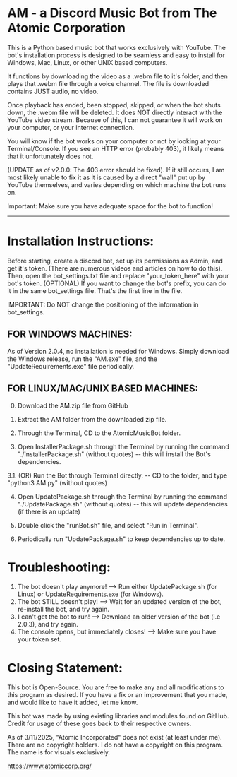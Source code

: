 AM - a Discord Music Bot from The Atomic Corporation
====================================

This is a Python based music bot that works exclusively with YouTube. The bot's installation process is designed to be seamless and easy to install for Windows, Mac, Linux, or other UNIX based computers.

It functions by downloading the video as a .webm file to it's folder, and then plays that .webm file through a voice channel. The file is downloaded contains JUST audio, no video.

Once playback has ended, been stopped, skipped, or when the bot shuts down, the .webm file will be deleted. It does NOT directly interact with the YouTube video stream. Because of this, I can not guarantee it will work on your computer, or your internet connection.

You will know if the bot works on your computer or not by looking at your Terminal/Console. If you see an HTTP error (probably 403), it likely means that it unfortunately does not.

(UPDATE as of v2.0.0: The 403 error should be fixed). If it still occurs, I am most likely unable to fix it as it is caused by a direct "wall" put up by YouTube themselves, and varies depending on which machine the bot runs on.

Important: Make sure you have adequate space for the bot to function!

____________________________________________________________________________


Installation Instructions:
==========================
Before starting, create a discord bot, set up its permissions as Admin, and get it's token. (There are numerous videos and articles on how to do this). Then, open the bot_settings.txt file and replace "your_token_here" with your bot's token. (OPTIONAL) If you want to change the bot's prefix, you can do it in the same bot_settings file. That's the first line in the file.

IMPORTANT: Do NOT change the positioning of the information in bot_settings.

FOR WINDOWS MACHINES:
---------------------
As of Version 2.0.4, no installation is needed for Windows. Simply download the Windows release, run the "AM.exe" file, and the "UpdateRequirements.exe" file periodically.


FOR LINUX/MAC/UNIX BASED MACHINES:
--------------------------------

0. Download the AM.zip file from GitHub

1. Extract the AM folder from the downloaded zip file.

2. Through the Terminal, CD to the AtomicMusicBot folder.

3. Open InstallerPackage.sh through the Terminal by running the command "./InstallerPackage.sh" (without quotes) -- this will install the Bot's dependencies.

3.1. (OR) Run the Bot through Terminal directly. -- CD to the folder, and type "python3 AM.py" (without quotes)

4. Open UpdatePackage.sh through the Terminal by running the command "./UpdatePackage.sh" (without quotes) -- this will update dependencies (if there is an update)

5. Double click the "runBot.sh" file, and select "Run in Terminal".

6. Periodically run "UpdatePackage.sh" to keep dependencies up to date.




Troubleshooting:
================
1. The bot doesn't play anymore! --> Run either UpdatePackage.sh (for Linux) or UpdateRequirements.exe (for Windows).
2. The bot STILL doesn't play! --> Wait for an updated version of the bot, re-install the bot, and try again.
3. I can't get the bot to run! --> Download an older version of the bot (i.e 2.0.3), and try again.
4. The console opens, but immediately closes! --> Make sure you have your token set.



Closing Statement:
================
This bot is Open-Source. You are free to make any and all modifications to this program as desired. If you have a fix or an improvement that you made, and would like to have it added, let me know.

This bot was made by using existing libraries and modules found on GitHub. Credit for usage of these goes back to their respective owners.

As of 3/11/2025, "Atomic Incorporated" does not exist (at least under me). There are no copyright holders. I do not have a copyright on this program. The name is for visuals exclusively.

https://www.atomiccorp.org/
